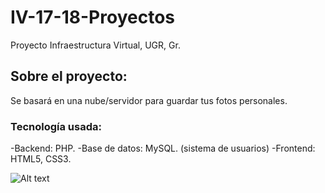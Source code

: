 # IV-17-18-Proyectos
Proyecto Infraestructura Virtual, UGR, Gr.
## Sobre el proyecto:
Se basará en una nube/servidor para guardar tus fotos personales.

### Tecnología usada:
  -Backend: PHP.
  -Base de datos: MySQL. (sistema de usuarios)
  -Frontend: HTML5, CSS3.
 
 ![Alt text](IV-17-18-Proyectos/images/srceen.jpg?raw=true)

